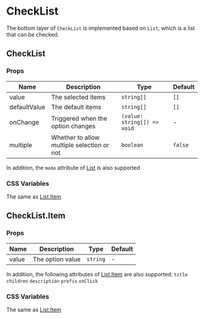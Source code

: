 # CheckList

<code src="./demos/demo1.tsx"></code>

The bottom layer of `CheckList` is implemented based on `List`, which is a list that can be checked.

## CheckList

### Props

| Name         | Description                                | Type                        | Default |
| ------------ | ------------------------------------------ | --------------------------- | ------- |
| value        | The selected items                         | `string[]`                  | `[]`    |
| defaultValue | The default items                          | `string[]`                  | `[]`    |
| onChange     | Triggered when the option changes          | `(value: string[]) => void` | -       |
| multiple     | Whether to allow multiple selection or not | `boolean`                   | `false` |

In addition, the `mode` attribute of [List](./list) is also supported

### CSS Variables

The same as [List.Item](./list)

## CheckList.Item

### Props

| Name  | Description      | Type     | Default |
| ----- | ---------------- | -------- | ------- |
| value | The option value | `string` | -       |

In addition, the following attributes of [List.Item](./list) are also supported: `title` `children` `description` `prefix` `onClick`

### CSS Variables

The same as [List.Item](./list)
